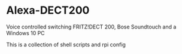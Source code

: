 # Alexa-DECT200
Voice controlled switching FRITZ!DECT 200, Bose Soundtouch and a Windows 10 PC

This is a collection of shell scripts and rpi config
